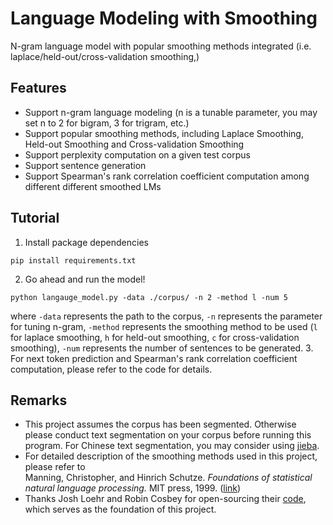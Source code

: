 # Language Modeling with Smoothing
N-gram language model with popular smoothing methods integrated (i.e. laplace/held-out/cross-validation smoothing,)

## Features
- Support n-gram language modeling (n is a tunable parameter, you may set n to 2 for bigram, 3 for trigram, etc.)
- Support popular smoothing methods, including Laplace Smoothing, Held-out Smoothing and Cross-validation Smoothing
- Support perplexity computation on a given test corpus 
- Support sentence generation
- Support Spearman's rank correlation coefficient computation among different different smoothed LMs


## Tutorial
1. Install package dependencies
```
pip install requirements.txt
```

2. Go ahead and run the model!
```
python langauge_model.py -data ./corpus/ -n 2 -method l -num 5
```
where `-data` represents the path to the corpus, `-n` represents the parameter for tuning n-gram, `-method` represents the smoothing method to be used (`l` for laplace smoothing, `h` for held-out smoothing, `c` for cross-validation smoothing), `-num` represents the number of sentences to be generated.
3. For next token prediction and Spearman's rank correlation coefficient computation, please refer to the code for details.

## Remarks
- This project assumes the corpus has been segmented. Otherwise please conduct text segmentation on your corpus before running this program. For Chinese text segmentation, you may consider using [jieba](https://github.com/fxsjy/jieba).
- For detailed description of the smoothing methods used in this project, please refer to </br>Manning, Christopher, and Hinrich Schutze. *Foundations of statistical natural language processing.* MIT press, 1999. ([link](https://www.cs.vassar.edu/~cs366/docs/Manning_Schuetze_StatisticalNLP.pdf))
- Thanks Josh Loehr and Robin Cosbey for open-sourcing their [code](https://github.com/joshualoehr/ngram-language-model), which serves as the foundation of this project.
